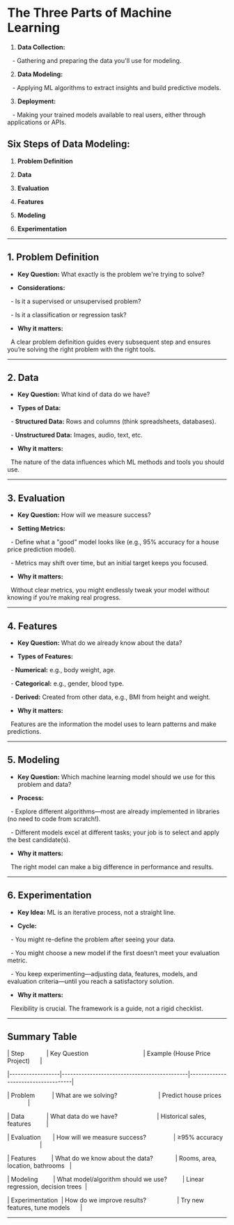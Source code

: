 
# The Three Parts of Machine Learning

1. **Data Collection:**  

   - Gathering and preparing the data you'll use for modeling.

2. **Data Modeling:**  

   - Applying ML algorithms to extract insights and build predictive models.

3. **Deployment:**  

   - Making your trained models available to real users, either through applications or APIs.


## Six Steps of Data Modeling:

1. **Problem Definition**

2. **Data**

3. **Evaluation**

4. **Features**

5. **Modeling**

6. **Experimentation**

---

## 1. Problem Definition 

- **Key Question:** What exactly is the problem we're trying to solve?

- **Considerations:**

  - Is it a supervised or unsupervised problem?

  - Is it a classification or regression task?

- **Why it matters:**  

  A clear problem definition guides every subsequent step and ensures you’re solving the right problem with the right tools.

  ---

## 2. Data

- **Key Question:** What kind of data do we have?

- **Types of Data:**

  - **Structured Data:** Rows and columns (think spreadsheets, databases).

  - **Unstructured Data:** Images, audio, text, etc.

- **Why it matters:**  

  The nature of the data influences which ML methods and tools you should use.

  
---
## 3. Evaluation

  

- **Key Question:** How will we measure success?

- **Setting Metrics:**

  - Define what a "good" model looks like (e.g., 95% accuracy for a house price prediction model).

  - Metrics may shift over time, but an initial target keeps you focused.

- **Why it matters:**  

  Without clear metrics, you might endlessly tweak your model without knowing if you’re making real progress.

  
---
## 4. Features

  

- **Key Question:** What do we already know about the data?

- **Types of Features:**

  - **Numerical:** e.g., body weight, age.

  - **Categorical:** e.g., gender, blood type.

  - **Derived:** Created from other data, e.g., BMI from height and weight.

- **Why it matters:**  

  Features are the information the model uses to learn patterns and make predictions.

  
---
## 5. Modeling

  

- **Key Question:** Which machine learning model should we use for this problem and data?

- **Process:**

  - Explore different algorithms—most are already implemented in libraries (no need to code from scratch!).

  - Different models excel at different tasks; your job is to select and apply the best candidate(s).

- **Why it matters:**  

  The right model can make a big difference in performance and results.

  
---
## 6. Experimentation

  

- **Key Idea:** ML is an iterative process, not a straight line.

- **Cycle:**

  - You might re-define the problem after seeing your data.

  - You might choose a new model if the first doesn’t meet your evaluation metric.

  - You keep experimenting—adjusting data, features, models, and evaluation criteria—until you reach a satisfactory solution.

- **Why it matters:**  

  Flexibility is crucial. The framework is a guide, not a rigid checklist.

  
---
## Summary Table

  

| Step             | Key Question                                | Example (House Price Project)      |

|------------------|---------------------------------------------|------------------------------------|

| Problem          | What are we solving?                        | Predict house prices               |

| Data             | What data do we have?                       | Historical sales, features         |

| Evaluation       | How will we measure success?                | ≥95% accuracy                      |

| Features         | What do we know about the data?             | Rooms, area, location, bathrooms   |

| Modeling         | What model/algorithm should we use?         | Linear regression, decision trees  |

| Experimentation  | How do we improve results?                  | Try new features, tune models      |


---